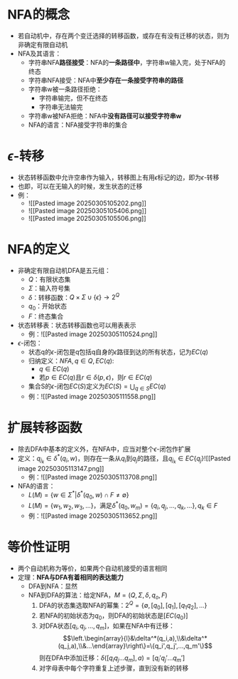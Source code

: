 # NFA的概念
- 若自动机中，存在两个变迁选择的转移函数，或存在有没有迁移的状态，则为非确定有限自动机
- NFA及其语言：
	- 字符串NFA**路径接受**：NFA的**一条路径中**，字符串w输入完，处于NFA的终态
	- 字符串NFA接受：NFA中**至少存在一条接受字符串的路径**
	- 字符串w被一条路径拒绝：
		- 字符串输完，但不在终态
		- 字符串无法输完
	- 字符串w被NFA拒绝：NFA中**没有路径可以接受字符串w**
	- NFA的语言：NFA接受字符串的集合
# $\epsilon$-转移
- 状态转移函数中允许空串作为输入，转移图上有用$\epsilon$标记的边，即为$\epsilon$-转移
- 也即，可以在无输入的时候，发生状态的迁移
- 例：
	- ![[Pasted image 20250305105202.png]]
	- ![[Pasted image 20250305105406.png]]
	- ![[Pasted image 20250305105506.png]]
# NFA的定义
- 非确定有限自动机DFA是五元组：
	- $Q$：有限状态集
	- $\Sigma$：输入符号集
	- $\delta$：转移函数：$Q\times \Sigma\cup\{\epsilon\}\rightarrow2^Q$
	- $q_0$：开始状态
	- $F$：终态集合
- 状态转移表：状态转移函数也可以用表表示
	- 例：![[Pasted image 20250305110524.png]]
- $\epsilon$-闭包：
	- 状态q的$\epsilon$-闭包是q包括q自身的$\epsilon$路径到达的所有状态，记为$EC(q)$
	- 归纳定义：$NFA,q\in Q,EC(q):$
		- $q\in EC(q)$
		- 若$p\in EC(q)$且$r\in \delta(p,\epsilon)$，则$r\in EC(q)$
	- 集合S的$\epsilon$-闭包$EC(S)$定义为$EC(S)=\bigcup_{q\in S}EC(q)$
	- 例：![[Pasted image 20250305111558.png]]
# 扩展转移函数
- 除去DFA中基本的定义外，在NFA中，应当对整个$\epsilon$-闭包作扩展
- 定义：$q_{j_k} \in \delta^*(q_i,w)$，则存在一条从$q_i$到$q_j$的路径，且$q_{j_k} \in EC\{q_j\}$![[Pasted image 20250305113147.png]]
	- 例：![[Pasted image 20250305113708.png]]
- NFA的语言：
	- $L(M)=\{w\in \Sigma^*|\delta^*(q_0,w)\cap F\neq \emptyset\}$
	- $L(M)=\{w_1,w_2,w_3,...\}$，满足$\delta^*(q_0,w_m)=\{q_i,q_j,...,q_k,...\},q_k\in F$
	- 例：![[Pasted image 20250305113652.png]]
# 等价性证明
- 两个自动机称为等价，如果两个自动机接受的语言相同
- 定理：**NFA与DFA有着相同的表达能力**
	- DFA到NFA：显然
	- NFA到DFA的算法：给定NFA，$M=(Q,\Sigma,\delta,q_o,F)$
		1. DFA的状态集选取NFA的幂集：$2^Q=\{\emptyset,[q_0],[q_1],[q_1q_2],...\}$
		2. 若NFA的初始状态为$q_0$，则DFA的初始状态是$[EC(q_0)]$
		3. 对DFA状态$[q_i,q_j,...,q_m]$，如果在NFA中有迁移：$$\left.\begin{array}{l}&\delta^*(q_i,a),\\&\delta^*(q_j,a),\\&...\end{array}\right\}=\{q_i',q_j',...,q_m'\}$$则在DFA中添加迁移：$\delta([q_iq_j...q_m],a)=[q_i'q_j'...q_m']$
		4. 对字母表中每个字符重复上述步骤，直到没有新的转移
